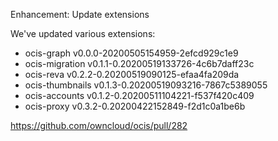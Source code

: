 Enhancement: Update extensions

We've updated various extensions:
- ocis-graph v0.0.0-20200505154959-2efcd929c1e9
- ocis-migration v0.1.1-0.20200519133726-4c6b7daff23c
- ocis-reva v0.2.2-0.20200519090125-efaa4fa209da
- ocis-thumbnails v0.1.3-0.20200519093216-7867c5389055
- ocis-accounts v0.1.2-0.20200511104221-f537f420c409
- ocis-proxy v0.3.2-0.20200422152849-f2d1c0a1be6b

https://github.com/owncloud/ocis/pull/282
